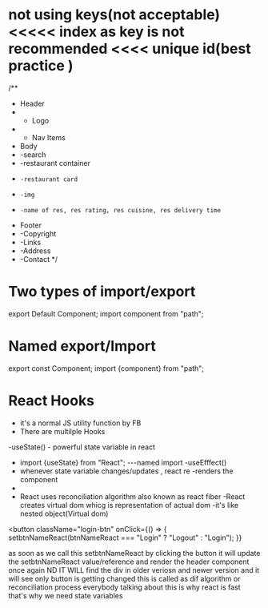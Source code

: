 # not using keys(not acceptable) <<<<< index as key is not recommended <<<< unique id(best practice )

/\*\*

- Header
- - Logo
- - Nav Items
- Body
- -search
- -restaurant container
-     -restaurant card
-     -img
-     -name of res, res rating, res cuisine, res delivery time
- Footer
- -Copyright
- -Links
- -Address
- -Contact
  \*/

# Two types of import/export

export Default Component;
import component from "path";

# Named export/Import

export const Component;
import {component} from "path";

# React Hooks

- it's a normal JS utility function by FB
- There are multilple Hooks

-useState() - powerful state variable in react

- import {useState} from "React"; ---named import
  -useEfffect()
- whenever state variable changes/updates , react re -renders the component
-
- React uses reconciliation algorithm also known as react fiber
  -React creates virtual dom whicg is representation of actual dom
  -it's like nested object(Virtual dom)

<button
className="login-btn"
onClick={() => {
setbtnNameReact(btnNameReact === "Login" ? "Logout" : "Login");
}}

as soon as we call this setbtnNameReact by clicking the button it will update the setbtnNameReact
value/reference and render the header component once again ND IT WILL find the div in older veriosn and newer version and it will see only button is getting changed
this is called as dif algorithm or reconciliation process everybody talking about
this is why react is fast
that's why we need state variables
